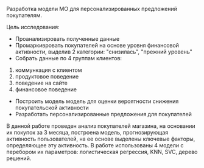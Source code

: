 Разработка модели МО для персонализированных предложений покупателям.

Цель исследования:

- Проанализировать полученные данные
- Промаркивровать покупателей на основе уровня финансовой активности, выделив 2 категории: "снизилась", "прежний уровень"
- Собрать данные по 4 группам клиентов:
1) коммункация с клиентом
2) продуктовое поведение
3) поведение на сайте
4) финансовое поведение
- Построить модель модель для оценки вероятности снижения покупательской активности
- Разработать персонализированные предложения для покупателей

В данной работе проведен анализ покупателей магазина, на основании их покупок за 3 месяца, построена модель, прогнозирующая активность пользователей, на ее основе выделены ключевые факторы, определяющее эту активность. 
В работе использованы 4 модели с перебором их параметров: логистическая регрессия, KNN, SVC, дерево решений.

